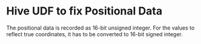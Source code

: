 # Hive UDF to fix Positional Data
The positional data is recorded as 16-bit unsigned integer. For the values to reflect true coordinates, it has to be converted to 16-bit signed integer.
